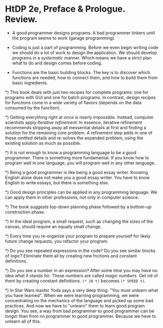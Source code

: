 HtDP 2e, Preface & Prologue. Review.
====================================

* A good programmer designs programs. A bad programmer tinkers until the program
seems to work (garage programming).

* Coding is just a part of programming. Before we even begin writing code
we should do a lot of work to design the application. We should develop programs
in a *systematic* manner. Which means we have a strict plan
what to do and design comes before coding.

* Functions are the basic building blocks. The key is to discover which functions
are needed, how to connect them, and how to build them from basic ingredients.

*) This book deals with just two recipes for complete programs: one for programs
with GUI and one for batch programs. In contrast, design recipes for functions come
in a wide variety of flavors (depends on the data consumed by the function).

*) Getting everything right at once is nearly impossible. Instead, computer scientists
apply *iterative refinement*. In essence, iterative refinement recommends stripping away
all inessential details at first and finding a solution for the remaining core problem.
A refinement step adds in one of these omitted details and re-solves the expanded problem,
using the existing solution as much as possible.

*) It is not enough to know a programming language to be a good programmer.
There is something more fundamental. If you know how to program well in one language,
you will program well in any other language.

*) Being a good programmer is like being a good essay writer. Knowing English alone
does not make you a good essay writer. You have to know English to write essays,
but there is something else.

*) Good design principles can be applied in any programming language.
We can apply them in other professions, not only in computer science.

*) The book suggests top-down planning phase followed by a bottom-up construction phase.

*) In the ideal program, a small request, such as changing the sizes of the canvas,
should require an equally small change.

*) Every time you re-organize your program to prepare yourself for likely future
change requests, you refactor your program.

*) Do you see repeated expressions in the code? Do you see similar blocks of logic?
Eliminate them all by creating new fnctions and constant definitions.

*) Do you see a number in an expression? After some time you may have no idea what it stands for.
These numbers are called *magic numbers*. Get rid of them by creating constant definitions.
`(* 20 t)` becomes `(* SPEED t)`.

*) In Star Wars master Yoda says a very deep thing: "You must unlearn what you have learned".
When we were learning programming, we were concentrating on the mechanics of the language
and picked up some bad practices. And now we have to "unlearn" them to learn good program design.
You see, a way from bad programmer to good programmer can be *longer* than from no programmer
to good programmer. Because we have to unlearn all of this.

